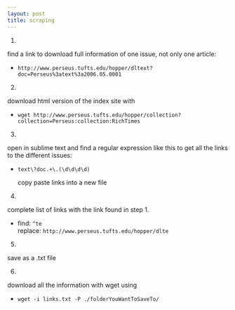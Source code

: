 ```yaml
---
layout: post
title: scraping
---
```


1. 
  find a link to download full information of one issue, not only one article:  
  
* ``http://www.perseus.tufts.edu/hopper/dltext?doc=Perseus%3atext%3a2006.05.0001``  
  

2. 
  download html version of the index site with  
  
* ``wget http://www.perseus.tufts.edu/hopper/collection?collection=Perseus:collection:RichTimes``  
   

3. 
  open in sublime text and find a regular expression like this to get all the links to the different issues:  
  
* ``text\?doc.+\.(\d\d\d\d)``  
  
  copy paste links into a new file  
  

4. 
  complete list of links with the link found in step 1.  
  
* find: ``^te``  
  replace: ``http://www.perseus.tufts.edu/hopper/dlte``  

5. 
  save as a .txt file  
  

6. 
  download all the information with wget using  
  
* ``wget -i links.txt -P ./folderYouWantToSaveTo/``
